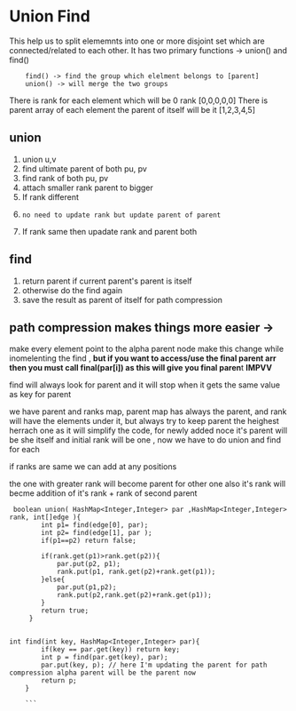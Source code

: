 # Union Find
    
This help us to split elememnts into one or more disjoint set which are connected/related to each other. It has two primary functions -> union() and find()
```
    find() -> find the group which elelment belongs to [parent]
    union() -> will merge the two groups 
```

There is rank for each element which will be 0
rank [0,0,0,0,0]
There is parent array of each element the parent of itself will be it
[1,2,3,4,5]

## union 
1. union u,v
2. find ultimate parent of both pu, pv
3. find rank of both pu, pv
4. attach smaller rank parent to bigger
5. If rank different
6.     no need to update rank but update parent of parent
7. If rank same then upadate rank and parent both

## find
1. return parent if current parent's parent is itself
2. otherwise do the find again
3. save the result as parent of itself for path compression
   
## path compression makes things more easier ->
make every element point to the alpha parent node make this change while inomelenting the find ,
**but if you want to access/use the final parent arr then you must call final(par[i]) as this will give you final paren**t **IMPVV**


find will always look for parent and it will stop when it gets the same value as key for parent 


we have parent and ranks map, parent map has always the parent, and rank will have the elements under it, but always try to keep parent the heighest herrach one as it will simplify the code, for newly added noce it's parent will be she itself and initial rank will be one , now we have to do union and find for each 


if ranks are same we can add at any positions 


 the one with greater rank will become parent for other one also it's rank will becme addition of it's rank + rank of second parent
 
```
 boolean union( HashMap<Integer,Integer> par ,HashMap<Integer,Integer> rank, int[]edge ){
        int p1= find(edge[0], par);
        int p2= find(edge[1], par );
        if(p1==p2) return false;

        if(rank.get(p1)>rank.get(p2)){
            par.put(p2, p1);
            rank.put(p1, rank.get(p2)+rank.get(p1));
        }else{
            par.put(p1,p2);
            rank.put(p2,rank.get(p2)+rank.get(p1));
        }
        return true;
     }


int find(int key, HashMap<Integer,Integer> par){
        if(key == par.get(key)) return key;
        int p = find(par.get(key), par);
        par.put(key, p); // here I'm updating the parent for path compression alpha parent will be the parent now
        return p;
    }

    ```
